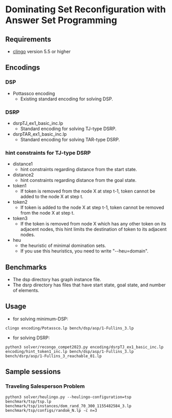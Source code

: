 # Dominating Set Reconfiguration with Answer Set Programming

## Requirements
- [clingo](https://potassco.org/clingo/) version 5.5 or higher

## Encodings
### DSP
- Pottassco encoding
  + Existing standard encoding for solving DSP.
### DSRP
- dsrpTJ_ex1_basic_inc.lp
  + Standard encoding for solving TJ-type DSRP.
- dsrpTAR_ex1_basic_inc.lp
  + Standard encoding for solving TAR-type DSRP.
### hint constraints for TJ-type DSRP
- distance1
  + hint constraints regarding distance from the start state.
- distance2
  + hint constraints regarding distance from the goal state.
- token1
  + If token is removed from the node X at step t-1, token cannot be
    added to the node X at step t.
- token2
  + If token is added to the node X at step t-1, token cannot be
    removed from the node X at step t.
- token3
  + If the token is removed from node X which has any other token
    on its adjacent nodes, this hint limits the destination of
    token to its adjacent nodes.
- heu
  + the heuristic of minimal domination sets.
  + If you use this heuristics, you need to write "--heu=domain".

## Benchmarks
- The dsp directory has graph instance file.
- The dsrp directory has files that have start state, goal state, and number of elements.

## Usage
- for solving minimum-DSP:
```
clingo encoding/Potassco.lp bench/dsp/asp/1-Fullins_3.lp
```

- for solving DSRP:
```
python3 solver/recongo_compet2023.py encoding/dsrpTJ_ex1_basic_inc.lp encoding/hint_token1_inc.lp bench/dsp/asp/1-Fullins_3.lp bench/dsrp/asp/1-Fullins_3_reachable_01.lp
```

## Sample sessions

### Traveling Salesperson Problem

```
python3 solver/heulingo.py --heulingo-configuration=tsp benchmark/tsp/tsp.lp benchmark/tsp/instances/dom_rand_70_300_1155482584_3.lp benchmark/tsp/configs/random_N.lp -c n=3
```

